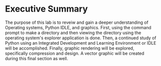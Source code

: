 # Executive Summary
The purpose of this lab is to reveiw and gain a deeper understanding of Operating systems, Python IDLE, and graphics. First, using the command prompt to make a directory and then viewing the directory using the operating system's explorer application is done. Then, a continued study of Python using an Integrated Development and Learning Environment or IDLE will be accomplished. Finally, graphic rendering will be explored, specifically compression and design. A vector graphic will be created during this final section as well.

